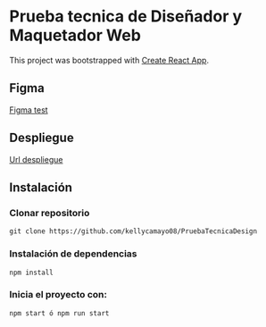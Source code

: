 # Prueba tecnica de Diseñador y Maquetador Web

This project was bootstrapped with [Create React App](https://github.com/facebook/create-react-app).


## Figma

[Figma test](https://www.figma.com/file/RUGWgKxyTvULcVeE3OcJE8/PruebaTecnica?node-id=0%3A1)

## Despliegue

[Url despliegue](https://www.figma.com/file/RUGWgKxyTvULcVeE3OcJE8/PruebaTecnica?node-id=0%3A1)

## Instalación

### Clonar repositorio

`git clone https://github.com/kellycamayo08/PruebaTecnicaDesign`

### Instalación de dependencias

`npm install`

### Inicia el proyecto con:

`npm start ó npm run start`


